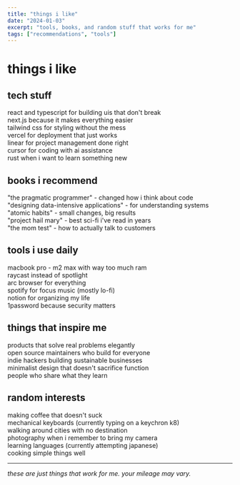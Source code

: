 ```yaml
---
title: "things i like"
date: "2024-01-03"
excerpt: "tools, books, and random stuff that works for me"
tags: ["recommendations", "tools"]
---
```


# things i like

## tech stuff

react and typescript for building uis that don't break  
next.js because it makes everything easier  
tailwind css for styling without the mess  
vercel for deployment that just works  
linear for project management done right  
cursor for coding with ai assistance  
rust when i want to learn something new  

## books i recommend

"the pragmatic programmer" - changed how i think about code  
"designing data-intensive applications" - for understanding systems  
"atomic habits" - small changes, big results  
"project hail mary" - best sci-fi i've read in years  
"the mom test" - how to actually talk to customers  

## tools i use daily

macbook pro - m2 max with way too much ram  
raycast instead of spotlight  
arc browser for everything  
spotify for focus music (mostly lo-fi)  
notion for organizing my life  
1password because security matters  

## things that inspire me

products that solve real problems elegantly  
open source maintainers who build for everyone  
indie hackers building sustainable businesses  
minimalist design that doesn't sacrifice function  
people who share what they learn  

## random interests

making coffee that doesn't suck  
mechanical keyboards (currently typing on a keychron k8)  
walking around cities with no destination  
photography when i remember to bring my camera  
learning languages (currently attempting japanese)  
cooking simple things well  

---

*these are just things that work for me. your mileage may vary.* 
